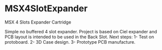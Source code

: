 # MSX4SlotExpander
MSX 4 Slots Expander Cartridge

Simple no buffered 4 slot expander.
Project is based on Ciel expander and PCB layout is intended to be used in the Back Slot.
Next steps:
  1- Test on protoboard.
  2- 3D Case design.
  3- Prototype PCB manufacture.
